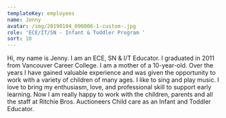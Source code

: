 ```yaml
---
templateKey: employees
name: Jenny
avatar: /img/20190104_090006-1-custom-.jpg
role: 'ECE/IT/SN - Infant & Toddler Program '
sort: 10
---
```

Hi, my name is Jenny. I am an ECE, SN & I/T Educator. I graduated in 2011 from Vancouver Career College. I am a mother of a 10-year-old. Over the years I have gained valuable experience and was given the opportunity to work with a variety of children of many ages. I like to sing and play music. I love to bring my enthusiasm, love, and professional skill to support early learning. Now I am really happy to work with the children, parents and all the staff at Ritchie Bros. Auctioneers Child care as an Infant and Toddler Educator.
